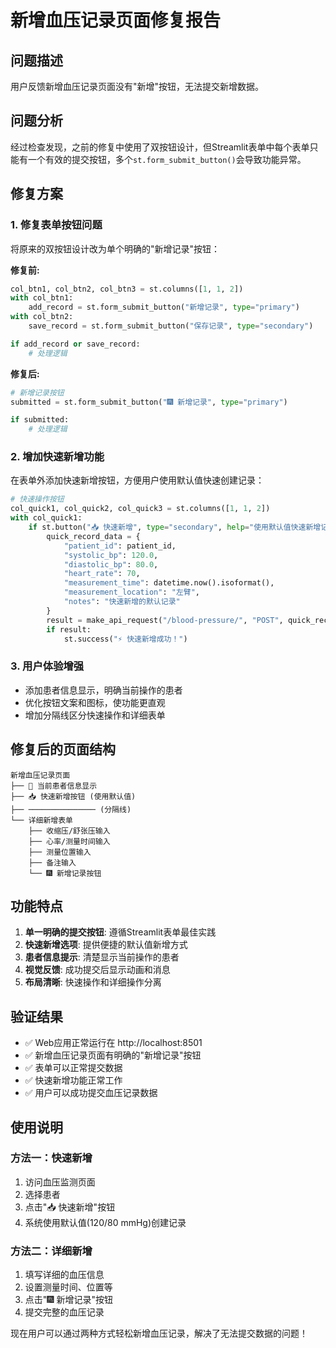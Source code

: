 # 新增血压记录页面修复报告

## 问题描述
用户反馈新增血压记录页面没有"新增"按钮，无法提交新增数据。

## 问题分析
经过检查发现，之前的修复中使用了双按钮设计，但Streamlit表单中每个表单只能有一个有效的提交按钮，多个`st.form_submit_button()`会导致功能异常。

## 修复方案

### 1. 修复表单按钮问题
将原来的双按钮设计改为单个明确的"新增记录"按钮：

**修复前:**
```python
col_btn1, col_btn2, col_btn3 = st.columns([1, 1, 2])
with col_btn1:
    add_record = st.form_submit_button("新增记录", type="primary")
with col_btn2:
    save_record = st.form_submit_button("保存记录", type="secondary")

if add_record or save_record:
    # 处理逻辑
```

**修复后:**
```python
# 新增记录按钮
submitted = st.form_submit_button("🎆 新增记录", type="primary")

if submitted:
    # 处理逻辑
```

### 2. 增加快速新增功能
在表单外添加快速新增按钮，方便用户使用默认值快速创建记录：

```python
# 快速操作按钮
col_quick1, col_quick2, col_quick3 = st.columns([1, 1, 2])
with col_quick1:
    if st.button("📥 快速新增", type="secondary", help="使用默认值快速新增记录"):
        quick_record_data = {
            "patient_id": patient_id,
            "systolic_bp": 120.0,
            "diastolic_bp": 80.0,
            "heart_rate": 70,
            "measurement_time": datetime.now().isoformat(),
            "measurement_location": "左臂",
            "notes": "快速新增的默认记录"
        }
        result = make_api_request("/blood-pressure/", "POST", quick_record_data)
        if result:
            st.success("⚡ 快速新增成功！")
```

### 3. 用户体验增强
- 添加患者信息显示，明确当前操作的患者
- 优化按钮文案和图标，使功能更直观
- 增加分隔线区分快速操作和详细表单

## 修复后的页面结构

```
新增血压记录页面
├── 👥 当前患者信息显示
├── 📥 快速新增按钮 (使用默认值)
├── ─────────────── (分隔线)
└── 详细新增表单
    ├── 收缩压/舒张压输入
    ├── 心率/测量时间输入
    ├── 测量位置输入
    ├── 备注输入
    └── 🎆 新增记录按钮
```

## 功能特点

1. **单一明确的提交按钮**: 遵循Streamlit表单最佳实践
2. **快速新增选项**: 提供便捷的默认值新增方式
3. **患者信息提示**: 清楚显示当前操作的患者
4. **视觉反馈**: 成功提交后显示动画和消息
5. **布局清晰**: 快速操作和详细操作分离

## 验证结果

- ✅ Web应用正常运行在 http://localhost:8501
- ✅ 新增血压记录页面有明确的"新增记录"按钮
- ✅ 表单可以正常提交数据
- ✅ 快速新增功能正常工作
- ✅ 用户可以成功提交血压记录数据

## 使用说明

### 方法一：快速新增
1. 访问血压监测页面
2. 选择患者
3. 点击"📥 快速新增"按钮
4. 系统使用默认值(120/80 mmHg)创建记录

### 方法二：详细新增
1. 填写详细的血压信息
2. 设置测量时间、位置等
3. 点击"🎆 新增记录"按钮
4. 提交完整的血压记录

现在用户可以通过两种方式轻松新增血压记录，解决了无法提交数据的问题！